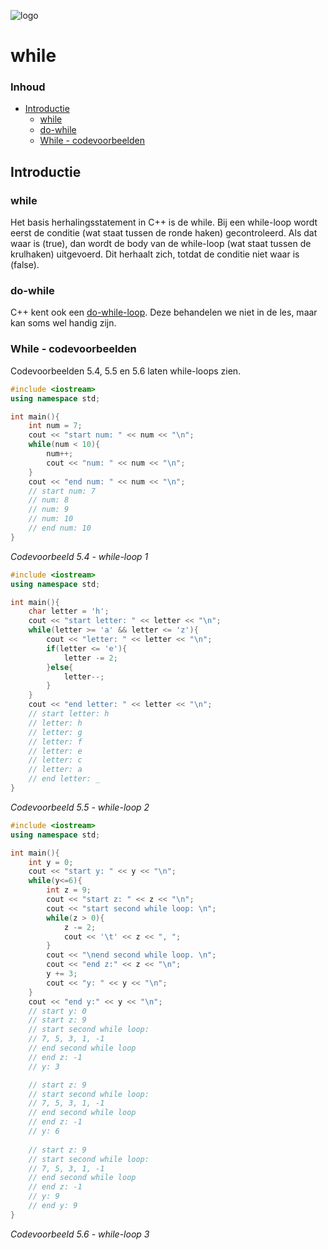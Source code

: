 ![logo](../c++/img/ISO_C++_Logo.svg) [](logo-id)

# while[](title-id) <!-- omit in toc -->

### Inhoud[](toc-id) <!-- omit in toc -->
- [Introductie](#introductie)
  - [while](#while)
  - [do-while](#do-while)
  - [While - codevoorbeelden](#while---codevoorbeelden)


## Introductie

### while
Het basis herhalingsstatement in C++ is de while. Bij een while-loop wordt eerst de
conditie (wat staat tussen de ronde haken) gecontroleerd. Als dat waar is (true), dan
wordt de body van de while-loop (wat staat tussen de krulhaken) uitgevoerd. Dit
herhaalt zich, totdat de conditie niet waar is (false).

### do-while
C++ kent ook een [do-while-loop](#do-while). Deze behandelen we niet in de les, maar kan soms wel handig zijn.

### While - codevoorbeelden 
Codevoorbeelden 5.4, 5.5 en 5.6 laten while-loops zien.

```c++
#include <iostream>
using namespace std;

int main(){
    int num = 7;
    cout << "start num: " << num << "\n";
    while(num < 10){
        num++;
        cout << "num: " << num << "\n";
    }
    cout << "end num: " << num << "\n";
    // start num: 7
    // num: 8
    // num: 9
    // num: 10
    // end num: 10
}
```
*Codevoorbeeld 5.4 - while-loop 1*

``` c++
#include <iostream>
using namespace std;

int main(){
    char letter = 'h';
    cout << "start letter: " << letter << "\n";
    while(letter >= 'a' && letter <= 'z'){
        cout << "letter: " << letter << "\n";
        if(letter <= 'e'){
            letter -= 2;
        }else{
            letter--;
        }
    }
    cout << "end letter: " << letter << "\n";
    // start letter: h
    // letter: h
    // letter: g
    // letter: f
    // letter: e
    // letter: c
    // letter: a
    // end letter: _
}
```
*Codevoorbeeld 5.5 - while-loop 2*

```c++
#include <iostream>
using namespace std;

int main(){
    int y = 0;
    cout << "start y: " << y << "\n";
    while(y<=6){
        int z = 9;
        cout << "start z: " << z << "\n";
        cout << "start second while loop: \n";
        while(z > 0){
            z -= 2;
            cout << '\t' << z << ", ";
        }
        cout << "\nend second while loop. \n";
        cout << "end z:" << z << "\n";
        y += 3;
        cout << "y: " << y << "\n";
    }
    cout << "end y:" << y << "\n";
    // start y: 0
    // start z: 9
    // start second while loop:
    // 7, 5, 3, 1, -1
    // end second while loop
    // end z: -1
    // y: 3

    // start z: 9
    // start second while loop:
    // 7, 5, 3, 1, -1
    // end second while loop
    // end z: -1
    // y: 6
    
    // start z: 9
    // start second while loop:
    // 7, 5, 3, 1, -1
    // end second while loop
    // end z: -1
    // y: 9
    // end y: 9
}
```
*Codevoorbeeld 5.6 - while-loop 3*
